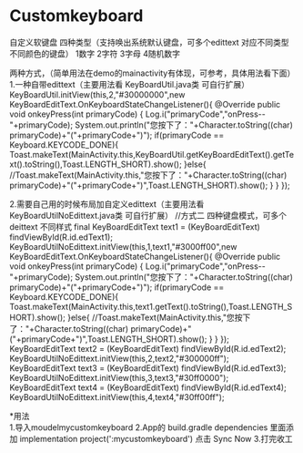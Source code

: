 # Customkeyboard
自定义软键盘 四种类型（支持唤出系统默认键盘，可多个edittext 对应不同类型不同颜色的键盘）
1数字 2字符  3字母  4随机数字

两种方式，（简单用法在demo的mainactivity有体现，可参考，具体用法看下面）
1.一种自带edittext（主要用法看 KeyBoardUtil.java类 可自行扩展）
  	KeyBoardUtil.initView(this,2,"#30000000",new KeyBoardEditText.OnKeyboardStateChangeListener(){
            @Override
            public void onkeyPress(int primaryCode) {
                Log.i("primaryCode","onPress--"+primaryCode);
                System.out.println("您按下了："+Character.toString((char) primaryCode)+"("+primaryCode+")");
                if(primaryCode == Keyboard.KEYCODE_DONE){
                    Toast.makeText(MainActivity.this,KeyBoardUtil.getKeyBoardEditText().getText().toString(),Toast.LENGTH_SHORT).show();
                }else{
					//Toast.makeText(MainActivity.this,"您按下了："+Character.toString((char) primaryCode)+"("+primaryCode+")",Toast.LENGTH_SHORT).show();
                }
            }
    });
  

2.需要自己用的时候布局加自定义edittext（主要用法看 KeyBoardUtilNoEdittext.java类 可自行扩展）
	 //方式二  四种键盘模式，可多个deittext 不同样式
    final KeyBoardEditText text1 = (KeyBoardEditText) findViewById(R.id.edText1);
    KeyBoardUtilNoEdittext.initView(this,1,text1,"#3000ff00",new KeyBoardEditText.OnKeyboardStateChangeListener(){
        @Override
        public void onkeyPress(int primaryCode) {
            Log.i("primaryCode","onPress--"+primaryCode);
            System.out.println("您按下了："+Character.toString((char) primaryCode)+"("+primaryCode+")");
            if(primaryCode == Keyboard.KEYCODE_DONE){
                Toast.makeText(MainActivity.this,text1.getText().toString(),Toast.LENGTH_SHORT).show();
            }else{
				//Toast.makeText(MainActivity.this,"您按下了："+Character.toString((char) primaryCode)+"("+primaryCode+")",Toast.LENGTH_SHORT).show();
            }
        }
    });
    KeyBoardEditText text2 = (KeyBoardEditText) findViewById(R.id.edText2);
    KeyBoardUtilNoEdittext.initView(this,2,text2,"#300000ff");
    KeyBoardEditText text3 = (KeyBoardEditText) findViewById(R.id.edText3);
    KeyBoardUtilNoEdittext.initView(this,3,text3,"#30ff0000");
    KeyBoardEditText text4 = (KeyBoardEditText) findViewById(R.id.edText4);
    KeyBoardUtilNoEdittext.initView(this,4,text4,"#30ff00ff");


*用法  
1.导入moudelmycustomkeyboard
2.App的 build.gradle dependencies 里面添加 implementation project(':mycustomkeyboard')    点击 Sync Now
3.打完收工 
